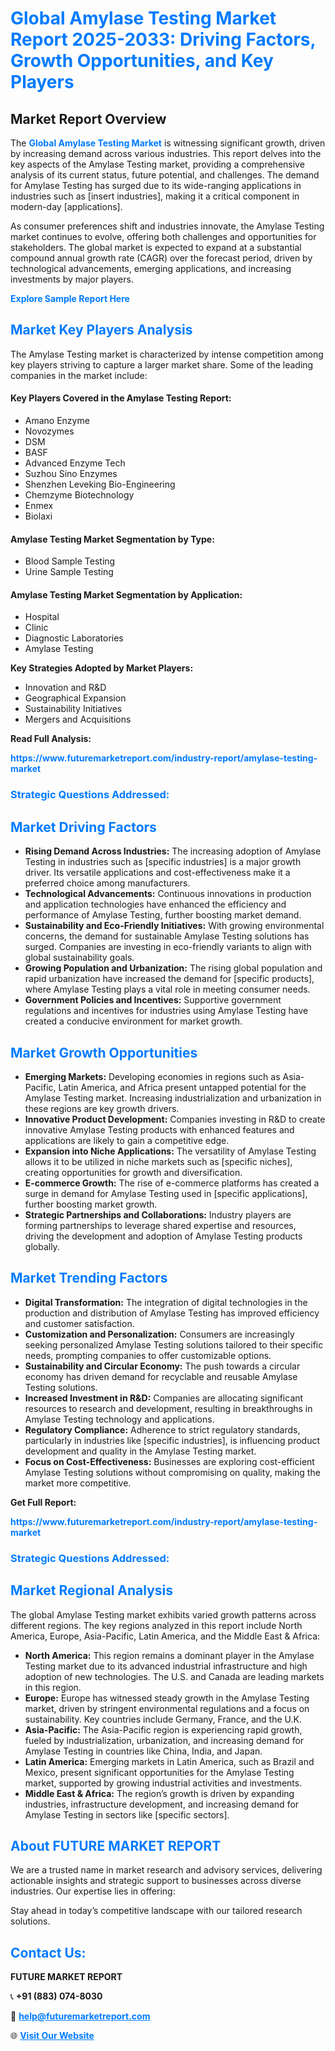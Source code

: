 <h1 style="color: #007BFF;">Global Amylase Testing Market Report 2025-2033: Driving Factors, Growth Opportunities, and Key Players</h1>

<section id="overview">
<h2>Market Report Overview</h2>
<p>The <a href="https://www.futuremarketreport.com/industry-report/amylase-testing-market" style="color: #007BFF; text-decoration: none;"><strong>Global Amylase Testing Market</strong></a> is witnessing significant growth, driven by increasing demand across various industries. This report delves into the key aspects of the Amylase Testing market, providing a comprehensive analysis of its current status, future potential, and challenges. The demand for Amylase Testing has surged due to its wide-ranging applications in industries such as [insert industries], making it a critical component in modern-day [applications].</p>
<p>As consumer preferences shift and industries innovate, the Amylase Testing market continues to evolve, offering both challenges and opportunities for stakeholders. The global market is expected to expand at a substantial compound annual growth rate (CAGR) over the forecast period, driven by technological advancements, emerging applications, and increasing investments by major players.</p>
</section>

<section id="overview">
<p><a href="https://www.futuremarketreport.com/request-sample/reportId=127306" style="color: #007BFF; text-decoration: none;"><strong>Explore Sample Report Here</strong></a></p>
</section>

<section id="key-players">
<h2 style="color: #007BFF;">Market Key Players Analysis</h2>
<p>The Amylase Testing market is characterized by intense competition among key players striving to capture a larger market share. Some of the leading companies in the market include:</p>
<h4>Key Players Covered in the Amylase Testing Report:</h4>
<ul><li>Amano Enzyme</li><li>Novozymes</li><li>DSM</li><li>BASF</li><li>Advanced Enzyme Tech</li><li>Suzhou Sino Enzymes</li><li>Shenzhen Leveking Bio-Engineering</li><li>Chemzyme Biotechnology</li><li>Enmex</li><li>Biolaxi</li></ul>
<h4>Amylase Testing Market Segmentation by Type:</h4>
<ul><li>Blood Sample Testing</li><li>Urine Sample Testing</li></ul>

<h4>Amylase Testing Market Segmentation by Application:</h4>
<ul><li>Hospital</li><li>Clinic</li><li>Diagnostic Laboratories</li><li>Amylase Testing</li></ul>
<p><strong>Key Strategies Adopted by Market Players:</strong></p>
<ul>
<li>Innovation and R&D</li>
<li>Geographical Expansion</li>
<li>Sustainability Initiatives</li>
<li>Mergers and Acquisitions</li>
</ul>
</section>

<section>
<p><strong>Read Full Analysis: </strong></p><a href="https://www.futuremarketreport.com/industry-report/amylase-testing-market" style="color: #007BFF; text-decoration: none;"><strong>https://www.futuremarketreport.com/industry-report/amylase-testing-market</strong></a>
<h3 style="color: #007BFF;">Strategic Questions Addressed:</h3>
</section>

<section id="driving-factors">
<h2 style="color: #007BFF;">Market Driving Factors</h2>
<ul>
<li><strong>Rising Demand Across Industries:</strong> The increasing adoption of Amylase Testing in industries such as [specific industries] is a major growth driver. Its versatile applications and cost-effectiveness make it a preferred choice among manufacturers.</li>
<li><strong>Technological Advancements:</strong> Continuous innovations in production and application technologies have enhanced the efficiency and performance of Amylase Testing, further boosting market demand.</li>
<li><strong>Sustainability and Eco-Friendly Initiatives:</strong> With growing environmental concerns, the demand for sustainable Amylase Testing solutions has surged. Companies are investing in eco-friendly variants to align with global sustainability goals.</li>
<li><strong>Growing Population and Urbanization:</strong> The rising global population and rapid urbanization have increased the demand for [specific products], where Amylase Testing plays a vital role in meeting consumer needs.</li>
<li><strong>Government Policies and Incentives:</strong> Supportive government regulations and incentives for industries using Amylase Testing have created a conducive environment for market growth.</li>
</ul>
</section>

<section id="growth-opportunities">
<h2 style="color: #007BFF;">Market Growth Opportunities</h2>
<ul>
<li><strong>Emerging Markets:</strong> Developing economies in regions such as Asia-Pacific, Latin America, and Africa present untapped potential for the Amylase Testing market. Increasing industrialization and urbanization in these regions are key growth drivers.</li>
<li><strong>Innovative Product Development:</strong> Companies investing in R&D to create innovative Amylase Testing products with enhanced features and applications are likely to gain a competitive edge.</li>
<li><strong>Expansion into Niche Applications:</strong> The versatility of Amylase Testing allows it to be utilized in niche markets such as [specific niches], creating opportunities for growth and diversification.</li>
<li><strong>E-commerce Growth:</strong> The rise of e-commerce platforms has created a surge in demand for Amylase Testing used in [specific applications], further boosting market growth.</li>
<li><strong>Strategic Partnerships and Collaborations:</strong> Industry players are forming partnerships to leverage shared expertise and resources, driving the development and adoption of Amylase Testing products globally.</li>
</ul>
</section>

<section id="trending-factors">
<h2 style="color: #007BFF;">Market Trending Factors</h2>
<ul>
<li><strong>Digital Transformation:</strong> The integration of digital technologies in the production and distribution of Amylase Testing has improved efficiency and customer satisfaction.</li>
<li><strong>Customization and Personalization:</strong> Consumers are increasingly seeking personalized Amylase Testing solutions tailored to their specific needs, prompting companies to offer customizable options.</li>
<li><strong>Sustainability and Circular Economy:</strong> The push towards a circular economy has driven demand for recyclable and reusable Amylase Testing solutions.</li>
<li><strong>Increased Investment in R&D:</strong> Companies are allocating significant resources to research and development, resulting in breakthroughs in Amylase Testing technology and applications.</li>
<li><strong>Regulatory Compliance:</strong> Adherence to strict regulatory standards, particularly in industries like [specific industries], is influencing product development and quality in the Amylase Testing market.</li>
<li><strong>Focus on Cost-Effectiveness:</strong> Businesses are exploring cost-efficient Amylase Testing solutions without compromising on quality, making the market more competitive.</li>
</ul>
</section>

<section>
<p><strong>Get Full Report: </strong></p><a href="https://www.futuremarketreport.com/industry-report/amylase-testing-market" style="color: #007BFF; text-decoration: none;"><strong>https://www.futuremarketreport.com/industry-report/amylase-testing-market</strong></a>
<h3 style="color: #007BFF;">Strategic Questions Addressed:</h3>
</section>


<section id="regional-analysis">
<h2 style="color: #007BFF;">Market Regional Analysis</h2>
<p>The global Amylase Testing market exhibits varied growth patterns across different regions. The key regions analyzed in this report include North America, Europe, Asia-Pacific, Latin America, and the Middle East & Africa:</p>
<ul>
<li><strong>North America:</strong> This region remains a dominant player in the Amylase Testing market due to its advanced industrial infrastructure and high adoption of new technologies. The U.S. and Canada are leading markets in this region.</li>
<li><strong>Europe:</strong> Europe has witnessed steady growth in the Amylase Testing market, driven by stringent environmental regulations and a focus on sustainability. Key countries include Germany, France, and the U.K.</li>
<li><strong>Asia-Pacific:</strong> The Asia-Pacific region is experiencing rapid growth, fueled by industrialization, urbanization, and increasing demand for Amylase Testing in countries like China, India, and Japan.</li>
<li><strong>Latin America:</strong> Emerging markets in Latin America, such as Brazil and Mexico, present significant opportunities for the Amylase Testing market, supported by growing industrial activities and investments.</li>
<li><strong>Middle East & Africa:</strong> The region’s growth is driven by expanding industries, infrastructure development, and increasing demand for Amylase Testing in sectors like [specific sectors].</li>
</ul>
</section>

<footer>
<h2 style="color: #007BFF;">About FUTURE MARKET REPORT</h2>
<p>We are a trusted name in market research and advisory services, delivering actionable insights and strategic support to businesses across diverse industries. Our expertise lies in offering:</p>

<p>Stay ahead in today’s competitive landscape with our tailored research solutions.</p>

<h2 style="color: #007BFF;">Contact Us:</h2>
<p><strong>FUTURE MARKET REPORT</strong></p>
<p>📞 <strong>+91 (883) 074-8030</strong></p>
<p>📧 <strong><a href="mailto:help@futuremarketreport.com" style="color: #007BFF;">help@futuremarketreport.com</a></strong></p>
<p>🌐 <strong><a href="https://www.futuremarketreport.com/" style="color: #007BFF;">Visit Our Website</a></strong></p>
</footer>